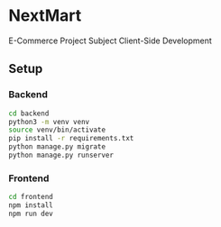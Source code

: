 # NextMart
E-Commerce Project Subject Client-Side Development
## Setup
### Backend
```bash
cd backend
python3 -m venv venv
source venv/bin/activate
pip install -r requirements.txt
python manage.py migrate
python manage.py runserver
```
### Frontend
```bash
cd frontend
npm install
npm run dev
